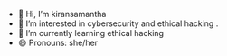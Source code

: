 - 👋 Hi, I’m kiransamantha
- 👀 I’m interested in cybersecurity and ethical hacking .      
- 🌱 I’m currently learning ethical hacking
- 😄 Pronouns: she/her


<!---
kiransamantha/kiransamantha is a ✨ special ✨ repository because its `README.md` (this file) appears on your GitHub profile.
You can click the Preview link to take a look at your changes.
--->
